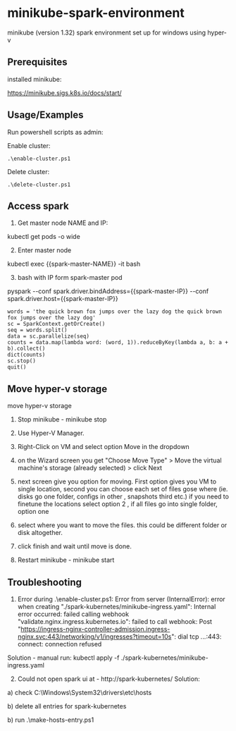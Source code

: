 # minikube-spark-environment
minikube (version 1.32) spark environment set up for windows using hyper-v

## Prerequisites
installed minikube:

https://minikube.sigs.k8s.io/docs/start/

## Usage/Examples
Run powershell scripts as admin:

Enable cluster:
```
.\enable-cluster.ps1
```

Delete cluster:
```
.\delete-cluster.ps1
```

## Access spark
1. Get master node NAME and IP:

kubectl get pods -o wide

2. Enter master node

kubectl exec {{spark-master-NAME}} -it bash

3. bash with IP form spark-master pod

pyspark --conf spark.driver.bindAddress={{spark-master-IP}} --conf spark.driver.host={{spark-master-IP}}

```
words = 'the quick brown fox jumps over the lazy dog the quick brown fox jumps over the lazy dog'
sc = SparkContext.getOrCreate()
seq = words.split()
data = sc.parallelize(seq)
counts = data.map(lambda word: (word, 1)).reduceByKey(lambda a, b: a + b).collect()
dict(counts)
sc.stop()
quit()
```

## Move hyper-v storage

move hyper-v storage

1. Stop minikube - minikube stop
2. Use Hyper-V Manager.
3. Right-Click on VM and select option Move in the dropdown
4. on the Wizard screen you get "Choose Move Type" > Move the virtual machine's storage (already selected) > click Next

5. next screen give you option for moving. First option gives you VM to single location,
   second you can choose each set of files gose where (ie. disks go one folder, configs in other , snapshots third etc.) if you need to finetune the locations select option 2 , if all files go into single folder, option one

6. select where you want to move the files. this could be different folder or disk altogether.
7. click finish and wait until move is done.
8. Restart minikube - minikube start

## Troubleshooting

1. Error during .\enable-cluster.ps1:
   Error from server (InternalError): error when creating "./spark-kubernetes/minikube-ingress.yaml": Internal error occurred: failed calling webhook "validate.nginx.ingress.kubernetes.io": failed to call webhook: Post "https://ingress-nginx-controller-admission.ingress-nginx.svc:443/networking/v1/ingresses?timeout=10s": dial tcp *.*.*.*:443: connect: connection refused

Solution - manual run:
kubectl apply -f ./spark-kubernetes/minikube-ingress.yaml

2. Could not open spark ui at - http://spark-kubernetes/
   Solution:

a) check C:\Windows\System32\drivers\etc\hosts

b) delete all entries for spark-kubernetes

b) run .\make-hosts-entry.ps1